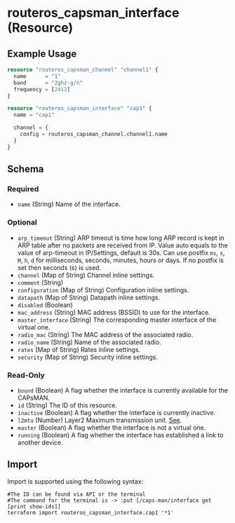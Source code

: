 # routeros_capsman_interface (Resource)


## Example Usage
```terraform
resource "routeros_capsman_channel" "channel1" {
  name      = "1"
  band      = "2ghz-g/n"
  frequency = [2412]
}

resource "routeros_capsman_interface" "cap1" {
  name = "cap1"

  channel = {
    config = routeros_capsman_channel.channel1.name
  }
}
```

<!-- schema generated by tfplugindocs -->
## Schema

### Required

- `name` (String) Name of the interface.

### Optional

- `arp_timeout` (String) ARP timeout is time how long ARP record is kept in ARP table after no packets are received from IP. Value auto equals to the value of arp-timeout in IP/Settings, default is 30s. Can use postfix `ms`, `s`, `M`, `h`, `d` for milliseconds, seconds, minutes, hours or days. If no postfix is set then seconds (s) is used.
- `channel` (Map of String) Channel inline settings.
- `comment` (String)
- `configuration` (Map of String) Configuration inline settings.
- `datapath` (Map of String) Datapath inline settings.
- `disabled` (Boolean)
- `mac_address` (String) MAC address (BSSID) to use for the interface.
- `master_interface` (String) The corresponding master interface of the virtual one.
- `radio_mac` (String) The MAC address of the associated radio.
- `radio_name` (String) Name of the associated radio.
- `rates` (Map of String) Rates inline settings.
- `security` (Map of String) Security inline settings.

### Read-Only

- `bound` (Boolean) A flag whether the interface is currently available for the CAPsMAN.
- `id` (String) The ID of this resource.
- `inactive` (Boolean) A flag whether the interface is currently inactive.
- `l2mtu` (Number) Layer2 Maximum transmission unit. [See](https://wiki.mikrotik.com/wiki/Maximum_Transmission_Unit_on_RouterBoards).
- `master` (Boolean) A flag whether the interface is not a virtual one.
- `running` (Boolean) A flag whether the interface has established a link to another device.

## Import
Import is supported using the following syntax:
```shell
#The ID can be found via API or the terminal
#The command for the terminal is -> :put [/caps-man/interface get [print show-ids]]
terraform import routeros_capsman_interface.cap1 '*1'
```
